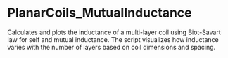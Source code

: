 # PlanarCoils_MutualInductance
Calculates and plots the inductance of a multi-layer coil using Biot-Savart law for self and mutual inductance. The script visualizes how inductance varies with the number of layers based on coil dimensions and spacing.
